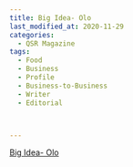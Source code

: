 ```yaml
---
title: Big Idea- Olo
last_modified_at: 2020-11-29
categories:
  - QSR Magazine
tags:
  - Food
  - Business
  - Profile
  - Business-to-Business
  - Writer
  - Editorial 



---
```


[Big Idea- Olo](http://www.ourdigitalmags.com/publication/?i=569390&ver=html5&p=37)
